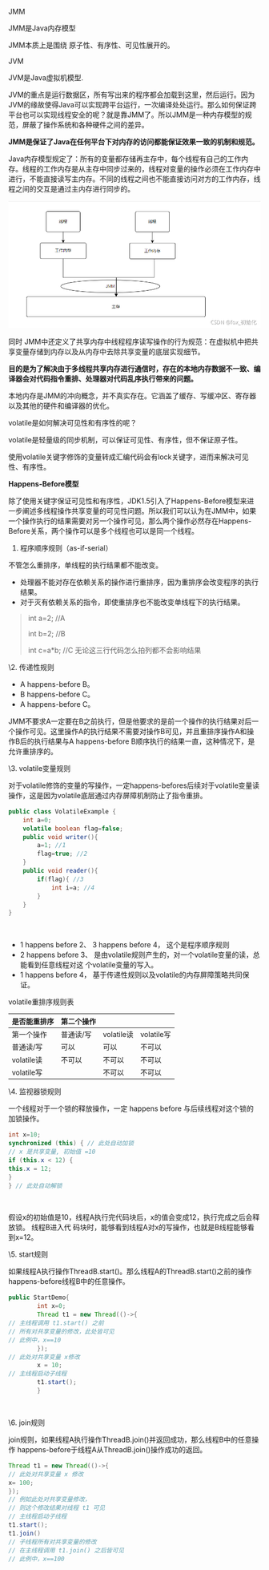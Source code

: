 JMM

JMM是Java内存模型

JMM本质上是围绕 原子性、有序性、可见性展开的。

JVM

JVM是Java虚拟机模型.

JVM的重点是运行数据区，所有写出来的程序都会加载到这里，然后运行。因为JVM的缘故使得Java可以实现跨平台运行，一次编译处处运行。那么如何保证跨平台也可以实现线程安全的呢？就是靠JMM了。所以JMM是一种内存模型的规范，屏蔽了操作系统和各种硬件之间的差异。

**JMM是保证了Java在任何平台下对内存的访问都能保证效果一致的机制和规范。**

Java内存模型规定了：所有的变量都存储再主存中，每个线程有自己的工作内存。线程的工作内存是从主存中同步过来的，线程对变量的操作必须在工作内存中进行，不能直接读写主内存。不同的线程之间也不能直接访问对方的工作内存，线程之间的交互是通过主内存进行同步的。

![img](../img/20210914161204340.png)


同时 JMM中还定义了共享内存中线程程序读写操作的行为规范：在虚拟机中把共享变量存储到内存以及从内存中去除共享变量的底层实现细节。

**目的是为了解决由于多线程共享内存进行通信时，存在的本地内存数据不一致、编译器会对代码指令重排、处理器对代码乱序执行带来的问题。**

本地内存是JMM的冲向概念，并不真实存在。它涵盖了缓存、写缓冲区、寄存器以及其他的硬件和编译器的优化。

volatile是如何解决可见性和有序性的呢？

volatile是轻量级的同步机制，可以保证可见性、有序性，但不保证原子性。

使用volatile关键字修饰的变量转成汇编代码会有lock关键字，进而来解决可见性、有序性。

**Happens-Before模型**

除了使用关键字保证可见性和有序性，JDK1.5引入了Happens-Before模型来进一步阐述多线程操作共享变量的可见性问题。所以我们可以认为在JMM中，如果一个操作执行的结果需要对另一个操作可见，那么两个操作必然存在Happens-Before关系，两个操作可以是多个线程也可以是同一个线程。

1. 程序顺序规则（as-if-serial）

不管怎么重排序，单线程的执行结果都不能改变。

- 处理器不能对存在依赖关系的操作进行重排序，因为重排序会改变程序的执行结果。
- 对于灭有依赖关系的指令，即使重排序也不能改变单线程下的执行结果。

> int a=2; //A
>
> int b=2; //B
>
> int c=a*b; //C 无论这三行代码怎么拍列都不会影响结果

\2. 传递性规则

- A happens-before B。
- B happens-before C。
- A happens-before C。

JMM不要求A一定要在B之前执行，但是他要求的是前一个操作的执行结果对后一 个操作可见。这里操作A的执行结果不需要对操作B可见，并且重排序操作A和操作B后的执行结果与A happens-before B顺序执行的结果一直，这种情况下，是允许重排序的。

\3. volatile变量规则

对于volatile修饰的变量的写操作，一定happens-befores后续对于volatile变量读操作，这是因为volatile底层通过内存屏障机制防止了指令重排。

```java
public class VolatileExample {
    int a=0;
    volatile boolean flag=false;
    public void writer(){
        a=1; //1
        flag=true; //2
    }
    public void reader(){
        if(flag){ //3
            int i=a; //4
        }
    }
}
```

![点击并拖拽以移动](data:image/gif;base64,R0lGODlhAQABAPABAP///wAAACH5BAEKAAAALAAAAAABAAEAAAICRAEAOw==)

- 1 happens before 2、 3 happens before 4， 这个是程序顺序规则
- 2 happens before 3、 是由volatile规则产生的，对一个volatile变量的读，总能看到任意线程对这 个volatile变量的写入。
- 1 happens before 4， 基于传递性规则以及volatile的内存屏障策略共同保证。

volatile重排序规则表

| 是否能重排序 | 第二个操作 |            |            |
| ------------ | ---------- | ---------- | ---------- |
| 第一个操作   | 普通读/写  | volatile读 | volatile写 |
| 普通读/写    | 可以       | 可以       | 不可以     |
| volatile读   | 不可以     | 不可以     | 不可以     |
| volatile写   |            | 不可以     | 不可以     |

\4. 监视器锁规则

一个线程对于一个锁的释放操作，一定 happens before 与后续线程对这个锁的加锁操作。

```java
int x=10;
synchronized (this) { // 此处自动加锁
// x 是共享变量, 初始值 =10
if (this.x < 12) {
this.x = 12;
}
} // 此处自动解锁
```

![点击并拖拽以移动](data:image/gif;base64,R0lGODlhAQABAPABAP///wAAACH5BAEKAAAALAAAAAABAAEAAAICRAEAOw==)

假设x的初始值是10，线程A执行完代码块后，x的值会变成12，执行完成之后会释放锁。 线程B进入代 码块时，能够看到线程A对x的写操作，也就是B线程能够看到x=12。

\5. start规则

如果线程A执行操作ThreadB.start()。那么线程A的ThreadB.start()之前的操作happens-before线程B中的任意操作。

```java
public StartDemo{
        int x=0;
        Thread t1 = new Thread(()->{
// 主线程调用 t1.start() 之前
// 所有对共享变量的修改，此处皆可见
// 此例中，x==10
        });
// 此处对共享变量 x修改
        x = 10;
// 主线程启动子线程
        t1.start();
        }
```

![点击并拖拽以移动](data:image/gif;base64,R0lGODlhAQABAPABAP///wAAACH5BAEKAAAALAAAAAABAAEAAAICRAEAOw==)

\6. join规则

join规则，如果线程A执行操作ThreadB.join()并返回成功，那么线程B中的任意操作 happens-before于线程A从ThreadB.join()操作成功的返回。

```java
Thread t1 = new Thread(()->{
// 此处对共享变量 x 修改
x= 100;
});
// 例如此处对共享变量修改，
// 则这个修改结果对线程 t1 可见
// 主线程启动子线程
t1.start();
t1.join()
// 子线程所有对共享变量的修改
// 在主线程调用 t1.join() 之后皆可见
// 此例中，x==100
```

![点击并拖拽以移动](data:image/gif;base64,R0lGODlhAQABAPABAP///wAAACH5BAEKAAAALAAAAAABAAEAAAICRAEAOw==)